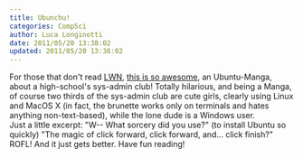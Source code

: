 ```yaml
---
title: Ubunchu!
categories: CompSci
author: Luca Longinotti
date: 2011/05/20 13:38:02
updated: 2011/05/20 13:38:02
---
```

For those that don't read [LWN][1], [this is so awesome][2], an Ubuntu-Manga, about a high-school's sys-admin
club! Totally hilarious, and being a Manga, of course two thirds of the sys-admin club are cute girls, clearly
using Linux and MacOS X (in fact, the brunette works only on terminals and hates anything non-text-based),
while the lone dude is a Windows user.  
Just a little excerpt: "W-- What sorcery did you use?" (to install Ubuntu so quickly) "The magic of click
forward, click forward, and... click finish?" ROFL! And it just gets better. Have fun reading!

[1]: http://lwn.net/ "LinuxWeeklyNews"
[2]: http://divajutta.com/doctormo/ubunchu/c.html "Ubunchu"
